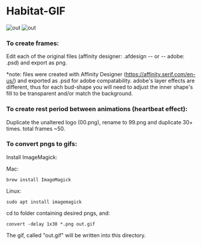 # Habitat-GIF
![out](https://user-images.githubusercontent.com/62122206/146614539-a94d4d2f-47fc-475b-a3d6-ba5eeabc62fa.gif)
![out](https://user-images.githubusercontent.com/62122206/146614551-a211af81-1b78-4e72-ba21-303f2e43b7a6.gif)

### To create frames:
Edit each of the original files (affinity designer: .afdesign -- or -- adobe: .psd) and export as png. 

*note: files were created with Affinity Designer (https://affinity.serif.com/en-us/) and exported as .psd for adobe compatability. adobe's layer effects are different, thus for each bud-shape you will need to adjust the inner shape's fill to be transparent and/or match the background.

### To create rest period between animations (heartbeat effect):
Duplicate the unaltered logo (00.png), rename to 99.png and duplicate 30+ times. total frames ~50. 


### To convert pngs to gifs:

Install ImageMagick:

Mac:
```
brew install ImageMagick
```

Linux:
```
sudo apt install imagemagick
```


cd to folder containing desired pngs, and:
```
convert -delay 1x30 *.png out.gif
```
The gif, called "out.gif" will be written into this directory.
